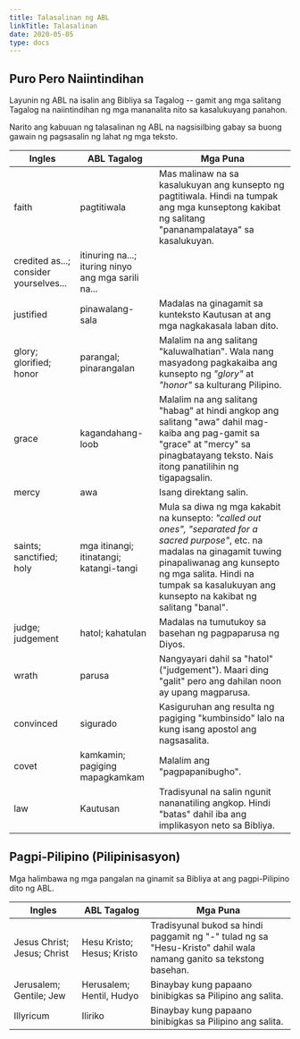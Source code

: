 ```yaml
---
title: Talasalinan ng ABL
linkTitle: Talasalinan
date: 2020-05-05
type: docs
---
```



## Puro Pero Naiintindihan

Layunin ng ABL na isalin ang Bibliya sa Tagalog -- gamit ang mga salitang Tagalog na naiintindihan ng mga mananalita nito sa kasalukuyang panahon.

Narito ang kabuuan ng talasalinan ng ABL na nagsisilbing gabay sa buong gawain ng pagsasalin ng lahat ng mga teksto.

<table class="table">
  <thead class="thead-light">
    <tr>
      <th scope="col">Ingles</th>
      <th scope="col">ABL Tagalog</th>
      <th scope="col">Mga Puna</th>
    </tr>
  </thead>
  <tbody>
    <tr>
      <td>faith</td>
      <td>pagtitiwala</td>
      <td>Mas malinaw na sa kasalukuyan ang kunsepto ng pagtitiwala. Hindi na tumpak ang mga kunseptong kakibat ng salitang "pananampalataya" sa kasalukuyan.</td>
    </tr>
    <tr>
      <td>credited as...; consider yourselves...</td>
      <td>itinuring na...; ituring ninyo ang mga sarili na...</td>
      <td></td>
    </tr>
    <tr>
      <td>justified</td>
      <td>pinawalang-sala</td>
      <td>Madalas na ginagamit sa kunteksto Kautusan at ang mga nagkakasala laban dito.</td>
    </tr>
    <tr>
      <td>glory; glorified; honor</td>
      <td>parangal; pinarangalan</td>
      <td>Malalim na ang salitang "kaluwalhatian". Wala nang masyadong pagkakaiba ang kunsepto ng <i>"glory"</i> at <i>"honor"</i> sa kulturang Pilipino.</td>
    </tr>
    <tr>
      <td>grace</td>
      <td>kagandahang-loob</td>
      <td>Malalim na ang salitang "habag" at hindi angkop ang salitang "awa" dahil mag-kaiba ang pag-gamit sa "grace" at "mercy" sa pinagbatayang teksto. Nais itong panatilihin ng tigapagsalin.</td>
    </tr>
    <tr>
      <td>mercy</td>
      <td>awa</td>
      <td>Isang direktang salin.</td>
    </tr>
    <tr>
      <td>saints; sanctified; holy</td>
      <td>mga itinangi; itinatangi; katangi-tangi</td>
      <td>Mula sa diwa ng mga kakabit na kunsepto: <i>"called out ones", "separated for a sacred purpose"</i>, etc. na madalas na ginagamit tuwing pinapaliwanag ang kunsepto ng mga salita. Hindi na tumpak sa kasalukuyan ang kunsepto na kakibat ng salitang "banal".</td>
    </tr>
    <tr>
      <td>judge; judgement</td>
      <td>hatol; kahatulan</td>
      <td>Madalas na tumutukoy sa basehan ng pagpaparusa ng Diyos.</td>
    </tr>
    <tr>
      <td>wrath</td>
      <td>parusa</td>
      <td>Nangyayari dahil sa "hatol" ("judgement"). Maari ding "galit" pero ang dahilan noon ay upang magparusa.</td>
    </tr>
    <tr>
      <td>convinced</td>
      <td>sigurado</td>
      <td>Kasiguruhan ang resulta ng pagiging "kumbinsido" lalo na kung isang apostol ang nagsasalita.</td>
    </tr>
    <tr>
      <td>covet</td>
      <td>kamkamin; pagiging mapagkamkam</td>
      <td>Malalim ang "pagpapanibugho".</td>
    </tr>
    <tr>
      <td>law</td>
      <td>Kautusan</td>
      <td>Tradisyunal na salin ngunit nananatiling angkop. Hindi "batas" dahil iba ang implikasyon neto sa Bibliya.</td>
    </tr>
  </tbody>
</table>

## Pagpi-Pilipino (Pilipinisasyon)

Mga halimbawa ng mga pangalan na ginamit sa Bibliya at ang pagpi-Pilipino dito ng ABL.

<table class="table">
  <thead class="thead-light">
    <tr>
      <th scope="col">Ingles</th>
      <th scope="col">ABL Tagalog</th>
      <th scope="col">Mga Puna</th>
    </tr>
  </thead>
  <tbody>
    <tr>
      <td>Jesus Christ; Jesus; Christ</td>
      <td>Hesu Kristo; Hesus; Kristo</td>
      <td>Tradisyunal bukod sa hindi paggamit ng "-" tulad ng sa "Hesu-Kristo" dahil wala namang ganito sa tekstong basehan.</td>
    </tr>
    <tr>
      <td>Jerusalem; Gentile; Jew</td>
      <td>Herusalem; Hentil, Hudyo</td>
      <td>Binaybay kung papaano binibigkas sa Pilipino ang salita.</td>
    </tr>
    <tr>
      <td>Illyricum</td>
      <td>Iliriko</td>
      <td>Binaybay kung papaano binibigkas sa Pilipino ang salita.</td>
    </tr>
  </tbody>
</table>
